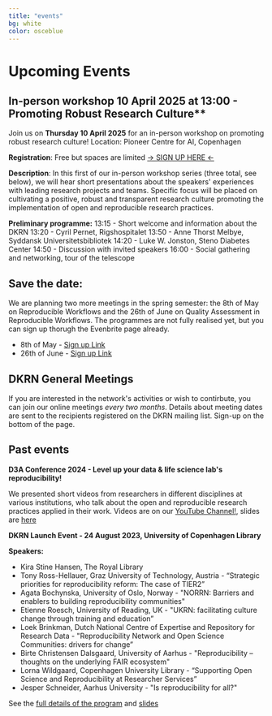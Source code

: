 ```yaml
---
title: "events"
bg: white
color: osceblue
---
```


<a id="events"></a>

# Upcoming Events

## In-person workshop 10 April 2025 at 13:00 - Promoting Robust Research Culture**

Join us on **Thursday 10 April 2025** for an in-person workshop on promoting robust research culture!
Location: Pioneer Centre for AI, Copenhagen

**Registration**: Free but spaces are limited [-> SIGN UP HERE <-](https://www.eventbrite.com/e/workshop-promoting-robust-research-culture-tickets-1226565383079?aff=oddtdtcreator) 

**Description**: In this first of our in-person workshop series (three total, see below), we will hear short presentations about the speakers' experiences with leading research projects and teams. Specific focus will be placed on cultivating a positive, robust and transparent research culture promoting the implementation of open and reproducible research practices.

**Preliminary programme:**
13:15 - Short welcome and information about the DKRN
13:20 - Cyril Pernet, Rigshospitalet
13:50 - Anne Thorst Melbye, Syddansk Universitetsbibliotek
14:20 - Luke W. Jonston, Steno Diabetes Center
14:50 - Discussion with invited speakers
16:00 - Social gathering and networking, tour of the telescope  

## **Save the date:**   
We are planning two more meetings in the spring semester: the 8th of May on Reproducible Workflows and the 26th of June on Quality Assessment in Reproducible Workflows. The programmes are not fully realised yet, but you can sign up thorugh the Evenbrite page already.  
* 8th of May - [Sign up Link](https://www.eventbrite.com/e/reproducible-workflows-tickets-1268406591259?aff=oddtdtcreator) 
* 26th of June - [Sign up Link](https://www.eventbrite.com/e/quality-assessment-in-reproducible-workflows-tickets-1268419188939?aff=ebdsshcopyurl&utm-campaign=social&utm-content=attendeeshare&utm-medium=discovery&utm-term=organizer-profile&utm-share-source=organizer-profile)


## **DKRN General Meetings**
If you are interested in the network's activities or wish to contirbute, you can join our online meetings *every two months*.
Details about meeting dates are sent to the recipients registered on the DKRN mailing list. Sign-up on the bottom of the page.  

## Past events

**D3A Conference 2024 - Level up your data & life science lab's reproducibility!** 
    
We presented short videos from researchers in different disciplines at various institutions, who talk about the open and reproducible research practices applied in their work. Videos are on our [YouTube Channel!](https://www.youtube.com/playlist?list=PLJPfqQPI6i_AfAP4U6zMOSuM9X2GlsHyC), slides are [here](https://docs.google.com/presentation/d/11V9J7DyyX-34vzQ4j9y7zNqP369ccOtE0amRhIf2hIo/edit?usp=sharing)


**DKRN Launch Event - 24 August 2023, University of Copenhagen Library**

**Speakers:**
* Kira Stine Hansen, The Royal Library
* Tony Ross-Hellauer, Graz University of Technology, Austria - “Strategic priorities for reproducibility reform: The case of TIER2” 
* Agata Bochynska, University of Oslo, Norway - "NORRN: Barriers and enablers to building reproducibility communities"
* Etienne Roesch, University of Reading, UK - "UKRN: facilitating culture change through training and education”
* Loek Brinkman, Dutch National Centre of Expertise and Repository for Research Data - "Reproducibility Network and Open Science Communities: drivers for change” 
* Birte Christensen Dalsgaard, University of Aarhus - "Reproducibility – thoughts on the underlying FAIR ecosystem"
* Lorna Wildgaard, Copenhagen University Library - “Supporting Open Science and Reproducibility at Researcher Services” 
* Jesper Schneider, Aarhus University - "Is reproducibility for all?"

See the [full details of the program](https://docs.google.com/document/d/1HZQcdSwyiMkRzn0Q9N2O1XRyx9ujh8lSeVY6I0wr_pQ) and [slides](https://drive.google.com/drive/u/2/folders/1IR1ciksn2cvht94ueGELsPywGOdK3wbm)







